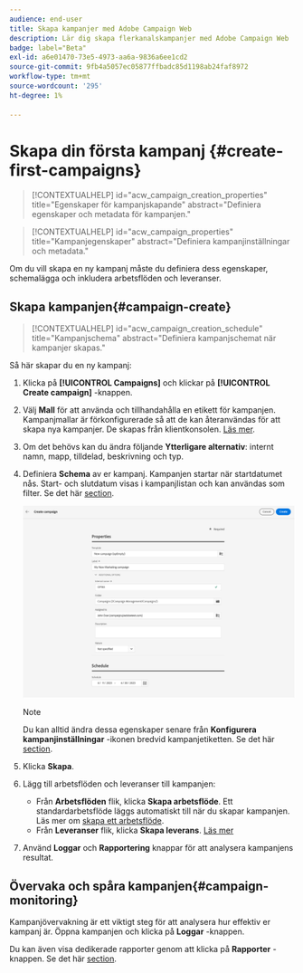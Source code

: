 ```yaml
---
audience: end-user
title: Skapa kampanjer med Adobe Campaign Web
description: Lär dig skapa flerkanalskampanjer med Adobe Campaign Web
badge: label="Beta"
exl-id: a6e01470-73e5-4973-aa6a-9836a6ee1cd2
source-git-commit: 9fb4a5057ec05877ffbadc85d1198ab24faf8972
workflow-type: tm+mt
source-wordcount: '295'
ht-degree: 1%

---
```



# Skapa din första kampanj {#create-first-campaigns}

>[!CONTEXTUALHELP]
>id="acw_campaign_creation_properties"
>title="Egenskaper för kampanjskapande"
>abstract="Definiera egenskaper och metadata för kampanjen."

>[!CONTEXTUALHELP]
>id="acw_campaign_properties"
>title="Kampanjegenskaper"
>abstract="Definiera kampanjinställningar och metadata."

Om du vill skapa en ny kampanj måste du definiera dess egenskaper, schemalägga och inkludera arbetsflöden och leveranser.

## Skapa kampanjen{#campaign-create}

>[!CONTEXTUALHELP]
>id="acw_campaign_creation_schedule"
>title="Kampanjschema"
>abstract="Definiera kampanjschemat när kampanjer skapas."

Så här skapar du en ny kampanj:

1. Klicka på **[!UICONTROL Campaigns]** och klickar på **[!UICONTROL Create campaign]** -knappen.
1. Välj **Mall** för att använda och tillhandahålla en etikett för kampanjen. Kampanjmallar är förkonfigurerade så att de kan återanvändas för att skapa nya kampanjer. De skapas från klientkonsolen.
   [Läs mer](https://experienceleague.adobe.com/docs/campaign/automation/campaign-orchestration/marketing-campaign-templates.html).
1. Om det behövs kan du ändra följande **Ytterligare alternativ**: internt namn, mapp, tilldelad, beskrivning och typ.
1. Definiera **Schema** av er kampanj. Kampanjen startar när startdatumet nås. Start- och slutdatum visas i kampanjlistan och kan användas som filter. Se det här [section](manage-campaigns.md#access-campaigns).

   ![Definiera kampanjegenskaper](assets/campaign-properties.png)

   >[!NOTE]
   >
   >Du kan alltid ändra dessa egenskaper senare från **Konfigurera kampanjinställningar** -ikonen bredvid kampanjetiketten. Se det här [section](gs-campaigns.md#campaign-dashboard).

1. Klicka **Skapa**.
1. Lägg till arbetsflöden och leveranser till kampanjen:

   * Från **Arbetsflöden** flik, klicka **Skapa arbetsflöde**. Ett standardarbetsflöde läggs automatiskt till när du skapar kampanjen. Läs mer om [skapa ett arbetsflöde](../workflows/create-workflow.md).
   * Från **Leveranser** flik, klicka **Skapa leverans**. [Läs mer](../msg/gs-messages.md)

1. Använd **Loggar** och **Rapportering** knappar för att analysera kampanjens resultat.

## Övervaka och spåra kampanjen{#campaign-monitoring}

Kampanjövervakning är ett viktigt steg för att analysera hur effektiv er kampanj är. Öppna kampanjen och klicka på **Loggar** -knappen.

Du kan även visa dedikerade rapporter genom att klicka på **Rapporter** -knappen. Se det här [section](../reporting/campaign-reports.md).



<!--
    +++WORKF
++screen
## Create a cross-channel campaign {#cross-channel-campaign}


>[!CONTEXTUALHELP]
>id="acw_campaign_creation_workflow"
>title="Workflow list"
>abstract="List of workflows available for your campaign. Use the 'Create workflow' button to add a workflow in your campaign."

In a cross-channel campaign, a single marketing communication uses different channels. Data is passed between the channels. The customer receives communication through multiple channels based on, for example, their interaction with the previous communication.

-->
<!--
existing campaign: settings button -> properties like when creation
schedule in header


About plans, programs and campaigns
Adobe Campaign allows you to plan marketing campaigns in which you can create and manage different types of activities: emails, SMS messages, push notifications, workflows, landing pages. These campaigns and their contents can be gathered into programs.

The programs and campaigns allow you to regroup and view the different marketing activities that are linked to them.

A program may contain other programs as well as campaigns, workflows, and landing pages. It appears in the timeline and help you organize your marketing activities: you can separate them by country, by brand, by unit, etc.
A campaign enables you to gather all the marketing activities of your choice under a single entity. A campaign may contain emails, SMS, push notifications, direct mails, workflows, and landing pages.
To better organize your marketing plans, Adobe recommends the following hierarchy: Program > Sub-programs > Campaigns > Workflows > Deliveries.

Reports on programs and campaigns allow you to analyze their impact. For example, you can build reports at the campaign level to aggregate data on all deliveries contained in that campaign.

Related topics:

Timeline
About dynamic reports
Creating a campaign
In programs and sub-programs, you can add campaigns. Campaigns can contain marketing activities such as emails, SMS, push notifications, workflows, and landing pages.

From the Adobe Campaign home page, select the Programs & Campaigns card and access a program or sub-program.

Click on the Create button and select Campaign.

In the Creation mode screen, select a campaign type.



The campaign types available are based on templates defined in Resources > Templates > Campaign templates. For more on this, refer to the Managing templates section.

In the Properties screen, enter the name and ID of the campaign.

Select a start and end date to your campaign. These dates only apply to the campaign itself.



Click on Create to confirm the creation of the campaign.

The campaign is created and displayed. Use the Create button to add marketing activities to your campaign.

NOTE
Depending on your license agreement, you may access only some of these activities.

You can also create a campaign from the marketing activity list. You can choose to link the marketing activity to a parent program or sub-program via the properties window of the campaign.


Programs and campaigns icons and statuses
Each program and each campaign in the list has a visual symbol and an icon whose color indicates the execution status. This status depends on the validity period of the program or the campaign.

Gray: the program/campaign has not yet started - Editing status.
Blue: the program/campaign is in progress - In progress status.
Green: the program/campaign has finished - Finished status. By default, the current date is automatically shown as the validity start date and the end date is calculated according to the start date (D+186 days). You can change these dates in the program or campaign properties.


Business.Adobe.com resources
-->
